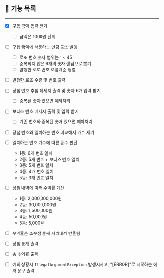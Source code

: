 ## 💸 기능 목록

---
- [x] 구입 금액 입력 받기
  - [ ] 금액은 1000원 단위


- [ ] 구입 금액에 해당하는 만큼 로또 발행
  - [ ] 로또 번호 숫자 범위는 1 ~ 45
  - [ ] 중복되지 않은 6개의 숫자 랜덤으로 뽑기
  - [ ] 발행한 로또 번호 오름차순 정렬
- [ ] 발행한 로또 수량 및 번호 출력


- [ ] 당첨 번호 추첨 메세지 출력 및 숫자 6개 입력 받기
  - [ ]  중복된 숫자 있으면 예외처리
- [ ] 보너스 번호 메세지 출력 및 입력 받기
  - [ ] 기존 번호와 중복된 숫자 있으면 예외처리


- [ ] 당첨 번호와 일치하는 번호 비교해서 개수 세기
- [ ] 일치하는 번호 개수에 따른 등수 판단
  - 1등: 6개 번호 일치
  - 2등: 5개 번호 + 보너스 번호 일치
  - 3등: 5개 번호 일치
  - 4등: 4개 번호 일치 
  - 5등: 3개 번호 일치


- [ ] 당첨 내역에 따라 수익률 계산
  - 1등: 2,000,000,000원
  - 2등: 30,000,000원
  - 3등: 1,500,000원
  - 4등: 50,000원
  - 5등: 5,000원
- [ ] 수익률은 소수점 둘째 자리에서 반올림


- [ ] 당첨 통계 출력
- [ ] 총 수익률 출력
- [ ] 예외 상황시 `IllegalArgumentException` 발생시키고, "[ERROR]"로 시작하는 에러 문구 출력